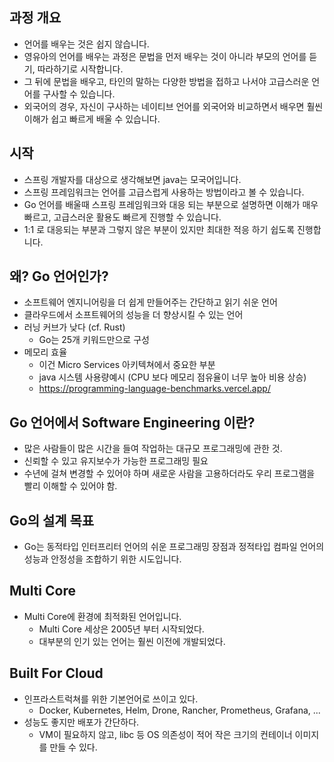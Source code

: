 ## 과정 개요
* 언어를 배우는 것은 쉽지 않습니다. 
* 영유아의 언어를 배우는 과정은 문법을 먼저 배우는 것이 아니라 부모의 언어를 듣기, 따라하기로 시작합니다. 
* 그 뒤에 문법을 배우고, 타인의 말하는 다양한 방법을 접하고 나서야 고급스러운 언어를 구사할 수 있습니다. 
* 외국어의 경우, 자신이 구사하는 네이티브 언어를 외국어와 비교하면서 배우면 훨씬 이해가 쉽고 빠르게 배울 수 있습니다. 


## 시작 
* 스프링 개발자를 대상으로 생각해보면 java는 모국어입니다. 
* 스프링 프레임워크는 언어를 고급스럽게 사용하는 방법이라고 볼 수 있습니다. 
* Go 언어를 배울때 스프링 프레임워크와 대응 되는 부분으로 설명하면 이해가 매우 빠르고, 고급스러운 활용도 빠르게 진행할 수 있습니다.
* 1:1 로 대응되는 부분과 그렇지 않은 부분이 있지만 최대한 적응 하기 쉽도록 진행합니다.


## 왜? Go 언어인가?
* 소프트웨어 엔지니어링을 더 쉽게 만들어주는 간단하고 읽기 쉬운 언어
* 클라우드에서 소프트웨어의 성능을 더 향상시킬 수 있는 언어
* 러닝 커브가 낮다 (cf. Rust)
  * Go는 25개 키워드만으로 구성
* 메모리 효율
    * 이건 Micro Services 아키텍쳐에서 중요한 부분
    * java 시스템 사용량예시 (CPU 보다 메모리 점유율이 너무 높아 비용 상승)
    * https://programming-language-benchmarks.vercel.app/

## Go 언어에서 Software Engineering 이란?
* 많은 사람들이 많은 시간을 들여 작업하는 대규모 프로그래밍에 관한 것.
* 신뢰할 수 있고 유지보수가 가능한 프로그래밍 필요
* 수년에 걸쳐 변경할 수 있어야 하며 새로운 사람을 고용하더라도 우리 프로그램을 빨리 이해할 수 있어야 함.


## Go의 설계 목표
* Go는 동적타입 인터프리터 언어의 쉬운 프로그래밍 장점과 정적타입 컴파일 언어의 성능과 안정성을 조합하기 위한 시도입니다. 

## Multi Core
* Multi Core에 환경에 최적화된 언어입니다. 
  * Multi Core 세상은 2005년 부터 시작되었다.
  * 대부분의 인기 있는 언어는 훨씬 이전에 개발되었다.
 
## Built For Cloud
* 인프라스트럭쳐를 위한 기본언어로 쓰이고 있다. 
  * Docker, Kubernetes, Helm, Drone, Rancher, Prometheus, Grafana, ...
* 성능도 좋지만 배포가 간단하다. 
  * VM이 필요하지 않고, libc 등 OS 의존성이 적어 작은 크기의 컨테이너 이미지를 만들 수 있다.
  


